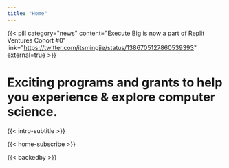 ```yaml
---
title: "Home"
---
```


{{< pill category="news" content="Execute Big is now a part of Replit Ventures Cohort #0" link="https://twitter.com/itsmingjie/status/1386705127860539393" external=true >}}

# Exciting programs and grants to help you experience & explore computer science.

{{< intro-subtitle >}}

{{< home-subscribe >}}

{{< backedby >}}
